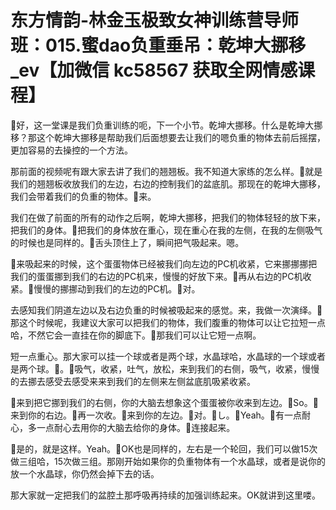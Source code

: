 # 东方情韵-林金玉极致女神训练营导师班：015.蜜dao负重垂吊：乾坤大挪移_ev【加微信 kc58567 获取全网情感课程】

🎼好，这一堂课是我们负重训练的呃，下一个小节。乾坤大挪移。什么是乾坤大挪移？那这个乾坤大挪移是帮助我们后面想要去让我们的嗯负重的物体去前后摇摆，更加容易的去操控的一个方法。

那前面的视频呢有跟大家去讲了我们的翘翘板。我不知道大家练的怎么样。🎼就是我们的翘翘板收放我们的左边，右边的控制我们的盆底肌。那现在的乾坤大挪移，我们会带着我们的负重的物体。🎼来。

我们在做了前面的所有的动作之后啊，乾坤大挪移，把我们的物体轻轻的放下来，把我们的身体。🎼把我们的身体放在重心，现在重心在我的左侧，在我的左侧吸气的时候也是同样的。🎼舌头顶住上了，瞬间把气吸起来。嗯。

🎼来吸起来的时候，这个蛋蛋物体已经被我们向左边的PC机收紧，它来挪挪挪把我们的蛋蛋挪到我们的右边的PC机来，慢慢的好放下来。🎼再从右边的PC机收紧。🎼慢慢的挪挪动到我们的左边的PC机。🎼对。

去感知我们阴道左边以及右边负重的时候被吸起来的感觉。来，我做一次演绎。🎼那这个时候呢，我建议大家可以把我们的物体，我们腹重的物体可以让它拉短一点哈，不然它会一直挂在你的脚底下。🎼那我们可以让它短一点啊。

短一点重心。那大家可以挂一个球或者是两个球，水晶球哈，水晶球的一个球或者是两个球。🎼。🎼吸气，收紧，吐气，放松，来到我们的右侧，吸气，收紧，慢慢的去挪去感受去感受来来到我们的左侧来左侧盆底肌吸紧收紧。

🎼来到把它挪到我们的右侧，你的大脑去想象这个蛋蛋被你收来到左边。🎼So。🎼来到你的右边。🎼再一次收。🎼来到你的左边。🎼对。🎼し。🎼Yeah。🎼有一点耐心，多一点耐心去用你的大脑去给你的身体。🎼连接起来。

🎼是的，就是这样。Yeah。🎼OK也是同样的，左右是一个轮回，我们可以做15次做三组哈，15次做三组。那刚开始如果你的负重物体有一个水晶球，或者是说你的放一个水晶球，你仍然会掉下去的话。

那大家就一定把我们的盆腔土那呼吸再持续的加强训练起来。OK就讲到这里喽。